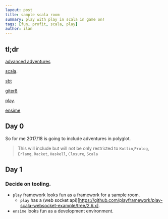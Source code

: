 ```yaml
---
layout: post
title: sample scala room
summary: play with play in scala in game on!
tags: [fun, profit, scala, play]
author: ilan
---
```

## tl;dr
[advanced adventures](https://book.gameontext.org/walkthroughs/creatingYourOwnRoom.html)

[scala](http://www.scala-lang.org).

[sbt](http://www.scala-sbt.org/)

[giter8](http://www.foundweekends.org/giter8/)

[play](https://www.playframework.com/).

[ensime](http://ensime.org)

## Day 0

So for me 2017/18 is going to include adventures in polyglot.
> This  will include but will not be only restricted to
> `Kotlin`,`Prolog`, `Erlang`, `Racket`, `Haskell`, `Closure`, `Scala`

## Day 1

### Decide on tooling.
- `play` framework looks fun as a framework for a sample room.
  - `play` has a (web socket api)[https://github.com/playframework/play-scala-websocket-example/tree/2.6.x].
- `ensime` looks fun as a development environment.
